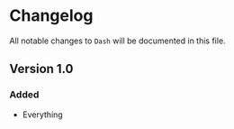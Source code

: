 # Changelog

All notable changes to `Dash` will be documented in this file.

## Version 1.0

### Added
- Everything
